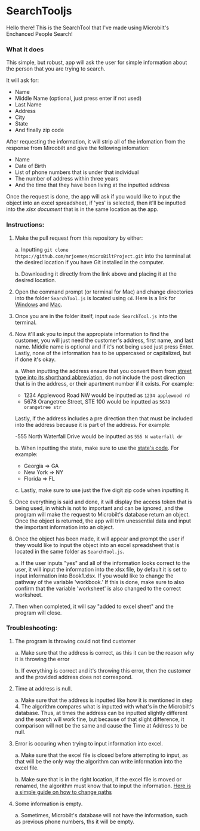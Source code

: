 # SearchTooljs

Hello there! This is the SearchTool that I've made using Microbilt's Enchanced People Search!

### What it does
This simple, but robust, app will ask the user for simple information about the person that you are trying to search.

It will ask for:

* Name
* Middle Name (optional, just press enter if not used)
* Last Name
* Address
* City
* State
* And finally zip code

After requesting the information, it will strip all of the infomation from the response from Mircobilt and give the following infomation:

* Name
* Date of Birth
* List of phone numbers that is under that individual
* The number of address within three years
* And the time that they have been living at the inputted address

Once the request is done, the app will ask if you would like to input the object into an excel spreadsheet, if 'yes' is selected, then it'll be inputted into the *xlsx document* that is in the same location as the app.

### Instructions:

1. Make the pull request from this repository by either:

    a. Inputting `git clone https://github.com/mrjoemen/microBiltProject.git` into the terminal at the desired location if you have Git installed in the computer.

    b. Downloading it directly from the link above and placing it at the desired location.

2. Open the command prompt (or terminal for Mac) and change directories into the folder `SearchTool.js` is located using `cd`. Here is a link for [Windows](https://docs.microsoft.com/en-us/windows-server/administration/windows-commands/cd) and [Mac](https://github.com/0nn0/terminal-mac-cheatsheet#english-version).  

3. Once you are in the folder itself, input `node SearchTool.js` into the terminal.

4. Now it'll ask you to input the appropiate information to find the customer, you will just need the customer's address, first name, and last name. Middle name is optional and if it's not being used just press Enter. Lastly, none of the information has to be uppercased or capitalized, but if done it's okay.

    a. When inputting the address ensure that you convert them from [street type into its shorthand abbreviation](https://cceo.org/addressing/documents/StreetAbbreviationsGuide.pdf), do not include the post direction that is in the address, or their apartment number if it exists. For example:

    - 1234 Applewood Road NW would be inputted as `1234 applewood rd`
    - 5678 Orangetree Street, STE 100 would be inputted as `5678 orangetree str`

    Lastly, if the address includes a pre direction then that must be included into the address because it is part of the address. For example:

    -555 North Waterfall Drive would be inputted as `555 N waterfall dr`
    
    b. When inputting the state, make sure to use the [state's code](https://www.factmonster.com/us/postal-information/state-abbreviations-and-state-postal-codes). For example:

    - Georgia => GA
    - New York => NY
    - Florida => FL

    c. Lastly, make sure to use just the five digit zip code when inputting it.

5. Once everything is said and done, it will display the access token that is being used, in which is not to important and can be ignored, and the program will make the request to Microbilt's database return an object. Once the object is returned, the app will trim unessential data and input the important information into an object.

6. Once the object has been made, it will appear and prompt the user if they would like to input the object into an excel spreadsheet that is located in the same folder as `SearchTool.js`.

    a. If the user inputs "yes" and all of the information looks correct to the user, it will input the information into the xlsx file, by default it is set to input information into Book1.xlsx. If you would like to change the pathway of the variable 'workbook.' If this is done, make sure to also confirm that the variable 'worksheet' is also changed to the correct worksheet.

7. Then when completed, it will say "added to excel sheet" and the program will close.

### Troubleshooting:

1. The program is throwing could not find customer

    a. Make sure that the address is correct, as this it can be the reason why it is throwing the error

    b. If everything is correct and it's throwing this error, then the customer and the provided address does not correspond.

2. Time at address is null.

    a. Make sure that the address is inputted like how it is mentioned in step 4. The algorithm compares what is inputted with what's in the Microbilt's database. Thus, at times the address can be inputted slightly different and the search will work fine, but because of that slight difference, it comparison will not be the same and cause the Time at Address to be null.

3. Error is occuring when trying to input information into excel.

    a. Make sure that the excel file is closed before attempting to input, as that will be the only way the algorithm can write information into the excel file.

    b. Make sure that is in the right location, if the excel file is moved or renamed, the algorithm must know that to input the information.  [Here is a simple guide on how to change paths](https://www.w3schools.com/nodejs/ref_path.asp)

4. Some information is empty.

    a. Sometimes, Microbilt's database will not have the information, such as previous phone numbers, ths it will be empty.